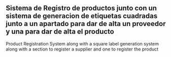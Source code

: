 Sistema de Registro de productos junto con un sistema de generacion de etiquetas cuadradas 
junto a un apartado para dar de alta un proveedor y una para dar de alta el producto
------------------------------------------------------------------------------------------
Product Registration System along with a square label generation system 
along with a section to register a supplier and one to register the product
